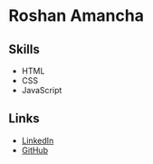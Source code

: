 # Roshan Amancha
## Skills
- HTML
- CSS
- JavaScript

## Links
- [LinkedIn](https://linkedin.com/in/yourprofile)
- [GitHub](https://github.com/YOUR_USERNAME)

